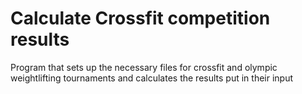 # Calculate Crossfit competition results

Program that sets up the necessary files for crossfit and olympic weightlifting tournaments and calculates the results put in their input
